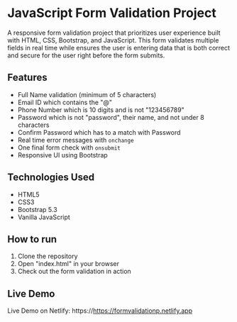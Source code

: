 # JavaScript Form Validation Project

A responsive form validation project that prioritizes user experience built with HTML, CSS, Bootstrap, and JavaScript. This form validates multiple fields in real time while ensures the user is entering data that is both correct and secure for the user right before the form submits.

## Features

- Full Name validation (minimum of 5 characters)
- Email ID which contains the "@"
- Phone Number which is 10 digits and is not "123456789"
- Password which is not "password", their name, and not under 8 characters
- Confirm Password which has to a match with Password
- Real time error messages with `onchange`
- One final form check with `onsubmit` 
- Responsive UI using Bootstrap

## Technologies Used

- HTML5
- CSS3
- Bootstrap 5.3
- Vanilla JavaScript


## How to run

1. Clone the repository
2. Open "index.html" in your browser
3. Check out the form validation in action

## Live Demo

Live Demo on Netlify: https://https://formvalidationp.netlify.app
